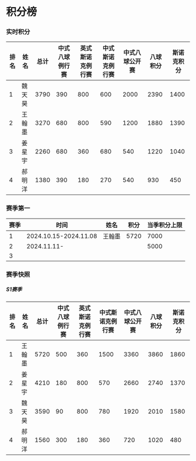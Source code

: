 # 积分榜

### 实时积分

| 排名 | 姓名   | 总计 | 中式八球例行赛 | 英式斯诺克例行赛 | 中式斯诺克例行赛 | 中式八球公开赛 | 八球积分 | 斯诺克积分 |
| ---- | ----- | ---- | ------------ | --------------- | --------------- | ------------  | ------- | ---------- |
| 1    | 魏天昊 | 3790 | 390          | 800             | 600             | 2000         | 2390     | 1400      |
| 2    | 王翰墨 | 3270 | 680          | 800             | 590             | 1200         | 1880     | 1390      |
| 3    | 姜星宇 | 2260 | 680          | 360             | 680             | 540          | 1220     | 1040      |
| 4    | 郝明洋 | 1380 | 390          | 180             | 270             | 540          | 930      | 450       |

### 赛季第一

| 赛季 | 时间                  | 姓名   | 积分 | 当季积分上限  |
| ---- | -------------------- | ------ | ---- | ------------ |
| 1    | 2024.10.15-2024.11.08 | 王翰墨 | 5720 | 7000         |
| 2    | 2024.11.11-           |       |      | 5000         |
| 3    |                       |       |      |              |

### 赛季快照

##### S1赛季

| 排名 | 姓名   | 总计 | 中式八球例行赛 | 英式斯诺克例行赛 | 中式斯诺克例行赛 | 中式八球公开赛 | 八球积分 | 斯诺克积分 |
| ---- | ----- | ---- | ------------ | --------------- | --------------- | ------------  | ------- | ---------- |
| 1    | 王翰墨 | 5720 | 500          | 360             | 1500            | 3360         | 3860     | 1860      |
| 2    | 姜星宇 | 4210 | 180          | 800             | 570             | 2660         | 2740     | 1370      |
| 3    | 魏天昊 | 3590 | 90           | 800             | 780             | 1920         | 2010     | 1580      |
| 4    | 郝明洋 | 1560 | 300          | 180             | 360             | 720          | 1020     | 480       |

